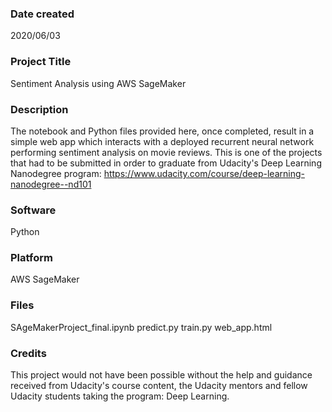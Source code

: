 ### Date created
2020/06/03

### Project Title
Sentiment Analysis using AWS SageMaker

### Description
The notebook and Python files provided here, once completed, result in a simple web app which interacts with a deployed recurrent neural network performing sentiment analysis on movie reviews. This is one of the projects that had to be submitted in order to graduate from Udacity's Deep Learning Nanodegree program: https://www.udacity.com/course/deep-learning-nanodegree--nd101

### Software
Python

### Platform
AWS SageMaker

### Files
SAgeMakerProject_final.ipynb
predict.py
train.py
web_app.html

### Credits
This project would not have been possible without the help and guidance received from Udacity's course content, the Udacity mentors and fellow Udacity students taking the program: Deep Learning.